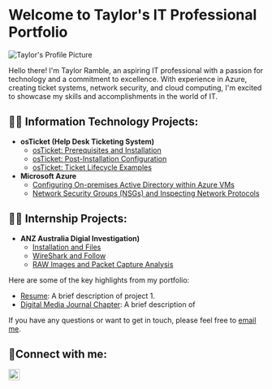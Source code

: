 # Welcome to Taylor's IT Professional Portfolio

![Taylor's Profile Picture](link_to_your_profile_picture.jpg)

Hello there! I'm Taylor Ramble, an aspiring IT professional with a passion for technology and a commitment to excellence. With experience in Azure, creating ticket systems, network security, and cloud computing, I'm excited to showcase my skills and accomplishments in the world of IT.

<h2>👨‍💻 Information Technology Projects:</h2>

- <b>osTicket (Help Desk Ticketing System)</b>
  - [osTicket: Prerequisites and Installation](https://github.com/tmramble/osTicket)
  - [osTicket: Post-Installation Configuration](https://github.com/tmramble/post-install-config)
  - [osTicket: Ticket Lifecycle Examples](https://github.com/tmramble/ticket-lifecycle)
- <b>Microsoft Azure</b>
  - [Configuring On-premises Active Directory within Azure VMs](https://github.com/tmramble/configure-az)
  - [Network Security Groups (NSGs) and Inspecting Network Protocols](https://github.com/tmramble/azure-networkprotocols)

<h2>👨‍💻 Internship Projects:</h2>

- <b>ANZ Australia Digial Investigation)</b>
  - [Installation and Files]()
  - [WireShark and Follow]()
  - [RAW Images and Packet Capture Analysis](https://github.com/tmramble/packetcaptureanalysis)

Here are some of the key highlights from my portfolio:

- [Resume](link_to_project_1): A brief description of project 1.
- [Digital Media Journal Chapter](link_to_project_2): A brief description of 

<p>If you have any questions or want to get in touch, please feel free to <a href="mailto:taylorramble@outlook.com">email me</a>.</p>


<h2>🤳Connect with me:</h2>


[<img align="left" alt="Taylor | LinkedIn" width="22px" src="https://cdn.jsdelivr.net/npm/simple-icons@v3/icons/linkedin.svg" />][linkedin]

[linkedin]: (https://www.linkedin.com/in/taylor-ramble-4a395422a/)
